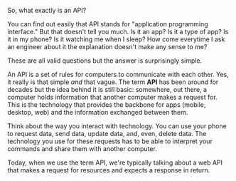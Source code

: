 So, what exactly is an API?

You can find out easily that API stands for "application programming interface." But that doesn't tell you much. Is it an app? Is it a type of app? Is it in my phone? Is it watching me when I sleep? How come everytime I ask an engineer about it the explanation doesn't make any sense to me?

These are all valid questions but the answer is surprisingly simple.

An API is a set of rules for computers to communicate with each other. Yes, it really is that simple *and* that vague. The term **API** has been around for decades but the idea behind it is still basic: somewhere, out there, a computer holds information that another computer makes a request for. This is the technology that provides the backbone for apps (mobile, desktop, web) and the information exchanged between them. 

Think about the way you interact with technology. You can use your phone to request data, send data, update data, and, even, delete data. The technology you use for these requests has to be able to interpret your commands and share them with another computer.

Today, when we use the term API, we're typically talking about a web API that makes a request for resources and expects a response in return.

